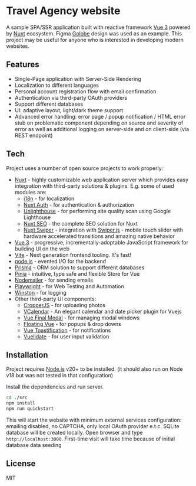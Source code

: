 # Travel Agency website
A sample SPA/SSR application built with reactive framework [Vue 3](https://github.com/vuejs) powered by [Nuxt](https://github.com/Nuxt) ecosystem. Figma [Golobe](https://www.figma.com/community/file/1182308758714734501) design was used as an example. This project may be useful for anyone who is interested in developing modern websites.

## Features
- Single-Page application with Server-Side Rendering
- Localization to different languages
- Personal account registration flow with email confirmation
- Authentication via third-party OAuth providers
- Support different databases
- UI: adaptive layout, light/dark theme support
- Advanced error handling: error page / popup notification / HTML error stub on problematic component depending on source and severity of error as well as additional logging on server-side and on client-side (via REST endpoint)

## Tech
Project uses a number of open source projects to work properly:
- [Nuxt](https://github.com/Nuxt) - highly customizable web application server which provides easy integration with third-party solutions & plugins. E.g. some of used modules are:
  - [i18n](https://github.com/nuxt-modules/i18n) - for localization
  - [Nuxt Auth](https://github.com/sidebase/nuxt-auth) - for authentication & authorization
  - [Unlighthouse](https://github.com/harlan-zw/unlighthouse) - for performing site quality scan using Google Lighthouse
  - [Nuxt SEO](https://github.com/harlan-zw/nuxt-seo) - the complete SEO solution for Nuxt
  - [Nuxt Swiper](https://github.com/cpreston321/nuxt-swiper) - integration with [Swiper.js](https://github.com/nolimits4web/swiper) - mobile touch slider with hardware accelerated transitions and amazing native behavior
- [Vue 3](https://github.com/vuejs) - progressive, incrementally-adoptable JavaScript framework for building UI on the web
- [Vite](https://github.com/vitejs) - Next generation frontend tooling. It's fast!
- [node.js](https://github.com/nodejs) - evented I/O for the backend
- [Prisma](https://github.com/prisma) - ORM solution to support different databases
- [Pinia](https://github.com/vuejs/pinia) - intuitive, type safe and flexible Store for Vue
- [Nodemailer](https://github.com/nodemailer/nodemailer) - for sending emails
- [Playwright](https://github.com/microsoft/playwright) - for Web Testing and Automation
- [Winston](https://github.com/winstonjs/winston) - for logging 
- Other third-party UI components:
  - [CropperJS](https://github.com/fengyuanchen/cropperjs) - for uploading photos
  - [VCalendar](https://github.com/nathanreyes/v-calendar) - An elegant calendar and date picker plugin for Vuejs
  - [Vue Final Modal](https://github.com/vue-final/vue-final-modal) - for managing modal windows
  - [Floating Vue](https://github.com/Akryum/floating-vue) - for popups & drop downs
  - [Vue Toastification](https://github.com/Maronato/vue-toastification) - for notifications
  - [Vuelidate](https://github.com/vuelidate/vuelidate) - for user input validation

## Installation

Project requires [Node.js](https://nodejs.org/) v20+ to be installed. 
(it should also run on Node v18 but was not tested in that configuration)

Install the dependencies and run server.

```sh
cd ./src
npm install
npm run quickstart
```

This will start the website with minimum external services configuration: emailing disabled, no CAPTCHA, only local OAuth provider e.t.c. SQLite database will be created locally. 
Open browser and type `http://localhost:3000`.  First-time visit will take time because of initial database data seeding

## License

MIT

